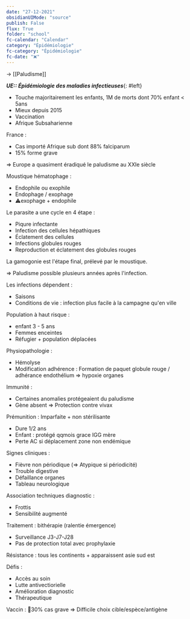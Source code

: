 ```yaml
---
date: "27-12-2021"
obsidianUIMode: "source"
publish: False
flux: True
folder: "school"
fc-calendar: "Calendar"
category: "Épidémiologie"
fc-category: "Épidémiologie"
fc-date: "❌"
---
```

→ [[Paludisme]]

***UE:: Épidémiologie des maladies infectieuses***{: #left}  

- Touche majoritairement les enfants, 1M de morts dont 70% enfant < 5ans
- Mieux depuis 2015
- Vaccination
- Afrique Subsaharienne

France :
- Cas importé Afrique sub dont 88% falciparum
- 15% forme grave

⇒ Europe a quasiment éradiqué le paludisme au XXIe siècle

Moustique hématophage :
- Endophile ou exophile
- Endophage / exophage
- ⚠️exophage + endophile 

Le parasite a une cycle en 4 étape :
- Piqure infectante
- Infection des cellules hépathiques
- Éclatement des cellules
- Infections globules rouges
- Reproduction et éclatement des globules rouges

La gamogonie est l'étape final, prélevé par le moustique. 

⇒ Paludisme possible plusieurs années après l'infection. 

Les infections dépendent :
- Saisons
- Conditions de vie : infection plus facile à la campagne qu'en ville

Population à haut risque :
- enfant 3 - 5 ans
- Femmes enceintes
- Réfugier + population déplacées

Physiopathologie :
- Hémolyse
- Modification adhérence : Formation de paquet globule rouge / adhérance endothélium ⇒ hypoxie organes

Immunité :
- Certaines anomalies protégeaient du paludisme
- Gène absent ⇒ Protection contre vivax 

Prémunition : Imparfaite + non stérilisante
- Dure 1/2 ans
- Enfant : protégé qqmois grace IGG mère
- Perte AC si déplacement zone non endémique

Signes cliniques :
- Fièvre non périodique (=> Atypique si périodicité)
- Trouble digestive
- Défaillance organes
- Tableau neurologique

Association techniques diagnostic :
- Frottis
- Sensibilité augmenté

Traitement : bithérapie (ralentie émergence)
- Surveillance J3-J7-J28
- Pas de protection total avec prophylaxie

Résistance : tous les continents + apparaissent asie sud est

Défis :
- Accès au soin
- Lutte antivectiorielle
- Amélioration diagnostic
- Thérapeutique

Vaccin : 🔽30% cas grave
⇒ Difficile choix cible/espèce/antigène